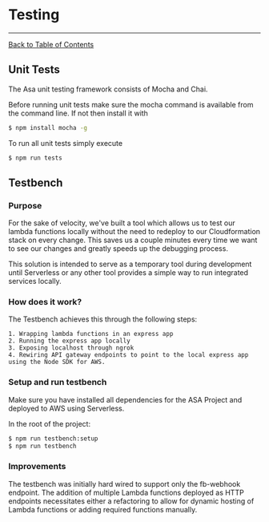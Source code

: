 # **Testing**
---------------------------------

[Back to Table of Contents](./../README.md)

## **Unit Tests**

The Asa unit testing framework consists of Mocha and Chai.

Before running unit tests make sure the mocha command is available
from the command line. If not then install it with

```bash
$ npm install mocha -g
```

To run all unit tests simply execute

```bash
$ npm run tests
```

## **Testbench**

### **Purpose**

For the sake of velocity, we've built a tool which allows us to test our 
lambda functions locally without the need to redeploy to our Cloudformation 
stack on every change. This saves us a couple minutes every time we want to
see our changes and greatly speeds up the debugging process.

This solution is intended to serve as a temporary tool during development
until Serverless or any other tool provides a simple way to run integrated
services locally.

### **How does it work?**

The Testbench achieves this through the following steps:

    1. Wrapping lambda functions in an express app
    2. Running the express app locally
    3. Exposing localhost through ngrok
    4. Rewiring API gateway endpoints to point to the local express app using the Node SDK for AWS.

### **Setup and run testbench**

Make sure you have installed all dependencies for the ASA Project and deployed to AWS 
using Serverless.

In the root of the project:

```bash
$ npm run testbench:setup
$ npm run testbench
```
### **Improvements**

The testbench was initially hard wired to support only the fb-webhook
endpoint. The addition of multiple Lambda functions deployed as HTTP
endpoints necessitates either a refactoring to allow for dynamic hosting
of Lambda functions or adding required functions manually. 